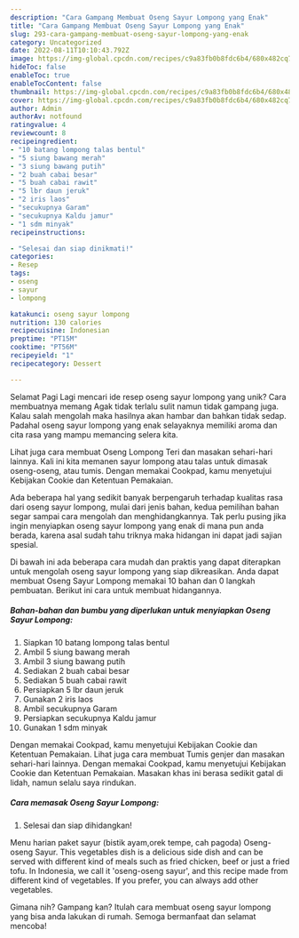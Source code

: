```yaml
---
description: "Cara Gampang Membuat Oseng Sayur Lompong yang Enak"
title: "Cara Gampang Membuat Oseng Sayur Lompong yang Enak"
slug: 293-cara-gampang-membuat-oseng-sayur-lompong-yang-enak
category: Uncategorized
date: 2022-08-11T10:10:43.792Z
image: https://img-global.cpcdn.com/recipes/c9a83fb0b8fdc6b4/680x482cq70/oseng-sayur-lompong-foto-resep-utama.jpg
hideToc: false
enableToc: true
enableTocContent: false
thumbnail: https://img-global.cpcdn.com/recipes/c9a83fb0b8fdc6b4/680x482cq70/oseng-sayur-lompong-foto-resep-utama.jpg
cover: https://img-global.cpcdn.com/recipes/c9a83fb0b8fdc6b4/680x482cq70/oseng-sayur-lompong-foto-resep-utama.jpg
author: Admin
authorAv: notfound
ratingvalue: 4
reviewcount: 8
recipeingredient:
- "10 batang lompong talas bentul"
- "5 siung bawang merah"
- "3 siung bawang putih"
- "2 buah cabai besar"
- "5 buah cabai rawit"
- "5 lbr daun jeruk"
- "2 iris laos"
- "secukupnya Garam"
- "secukupnya Kaldu jamur"
- "1 sdm minyak"
recipeinstructions:

- "Selesai dan siap dinikmati!"
categories:
- Resep
tags:
- oseng
- sayur
- lompong

katakunci: oseng sayur lompong 
nutrition: 130 calories
recipecuisine: Indonesian
preptime: "PT15M"
cooktime: "PT56M"
recipeyield: "1"
recipecategory: Dessert

---
```



Selamat Pagi Lagi mencari ide resep oseng sayur lompong yang unik? Cara membuatnya memang Agak tidak terlalu sulit namun tidak gampang juga. Kalau salah mengolah maka hasilnya akan hambar dan bahkan tidak sedap. Padahal oseng sayur lompong yang enak selayaknya memiliki aroma dan cita rasa yang mampu memancing selera kita.


Lihat juga cara membuat Oseng Lompong Teri dan masakan sehari-hari lainnya. Kali ini kita memanen sayur lompong atau talas untuk dimasak oseng-oseng, atau tumis. Dengan memakai Cookpad, kamu menyetujui Kebijakan Cookie dan Ketentuan Pemakaian.

Ada beberapa hal yang sedikit banyak berpengaruh terhadap kualitas rasa dari oseng sayur lompong, mulai dari jenis bahan, kedua pemilihan bahan segar sampai cara mengolah dan menghidangkannya. Tak perlu pusing jika ingin menyiapkan oseng sayur lompong yang enak di mana pun anda berada, karena asal sudah tahu triknya maka hidangan ini dapat jadi sajian spesial.


Di bawah ini ada beberapa cara mudah dan praktis yang dapat diterapkan untuk mengolah oseng sayur lompong yang siap dikreasikan. Anda dapat membuat Oseng Sayur Lompong memakai 10 bahan dan 0 langkah pembuatan. Berikut ini cara untuk membuat hidangannya.

<!--inarticleads1-->

##### Bahan-bahan dan bumbu yang diperlukan untuk menyiapkan Oseng Sayur Lompong:

1. Siapkan 10 batang lompong talas bentul
1. Ambil 5 siung bawang merah
1. Ambil 3 siung bawang putih
1. Sediakan 2 buah cabai besar
1. Sediakan 5 buah cabai rawit
1. Persiapkan 5 lbr daun jeruk
1. Gunakan 2 iris laos
1. Ambil secukupnya Garam
1. Persiapkan secukupnya Kaldu jamur
1. Gunakan 1 sdm minyak


Dengan memakai Cookpad, kamu menyetujui Kebijakan Cookie dan Ketentuan Pemakaian. Lihat juga cara membuat Tumis genjer dan masakan sehari-hari lainnya. Dengan memakai Cookpad, kamu menyetujui Kebijakan Cookie dan Ketentuan Pemakaian. Masakan khas ini berasa sedikit gatal di lidah, namun selalu saya rindukan. 

<!--inarticleads2-->

##### Cara memasak Oseng Sayur Lompong:


1. Selesai dan siap dihidangkan!

Menu harian paket sayur (bistik ayam,orek tempe, cah pagoda) Oseng-oseng Sayur. This vegetables dish is a delicious side dish and can be served with different kind of meals such as fried chicken, beef or just a fried tofu. In Indonesia, we call it &#39;oseng-oseng sayur&#39;, and this recipe made from different kind of vegetables. If you prefer, you can always add other vegetables. 

Gimana nih? Gampang kan? Itulah cara membuat oseng sayur lompong yang bisa anda lakukan di rumah. Semoga bermanfaat dan selamat mencoba!
